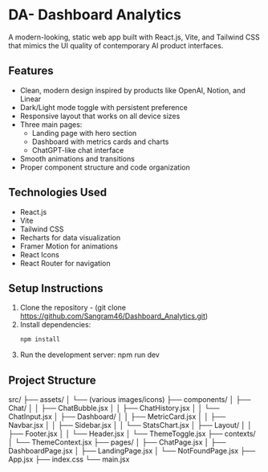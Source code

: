 # DA- Dashboard Analytics

A modern-looking, static web app built with React.js, Vite, and Tailwind CSS that mimics the UI quality of contemporary AI product interfaces.

## Features

- Clean, modern design inspired by products like OpenAI, Notion, and Linear
- Dark/Light mode toggle with persistent preference
- Responsive layout that works on all device sizes
- Three main pages:
  - Landing page with hero section
  - Dashboard with metrics cards and charts
  - ChatGPT-like chat interface
- Smooth animations and transitions
- Proper component structure and code organization

## Technologies Used

- React.js
- Vite
- Tailwind CSS
- Recharts for data visualization
- Framer Motion for animations
- React Icons
- React Router for navigation

## Setup Instructions

1. Clone the repository - (git clone https://github.com/Sangram46/Dashboard_Analytics.git)
2. Install dependencies:
   ```bash
   npm install
3.   Run the development server:
    npm run dev

## Project Structure

src/
├── assets/
│   └── (various images/icons)
├── components/
│   ├── Chat/
│   │   ├── ChatBubble.jsx
│   │   ├── ChatHistory.jsx
│   │   └── ChatInput.jsx
│   ├── Dashboard/
│   │   ├── MetricCard.jsx
│   │   ├── Navbar.jsx
│   │   ├── Sidebar.jsx
│   │   └── StatsChart.jsx
│   ├── Layout/
│   │   ├── Footer.jsx
│   │   └── Header.jsx
│   └── ThemeToggle.jsx
├── contexts/
│   └── ThemeContext.jsx
├── pages/
│   ├── ChatPage.jsx
│   ├── DashboardPage.jsx
│   ├── LandingPage.jsx
│   └── NotFoundPage.jsx
├── App.jsx
├── index.css
└── main.jsx

